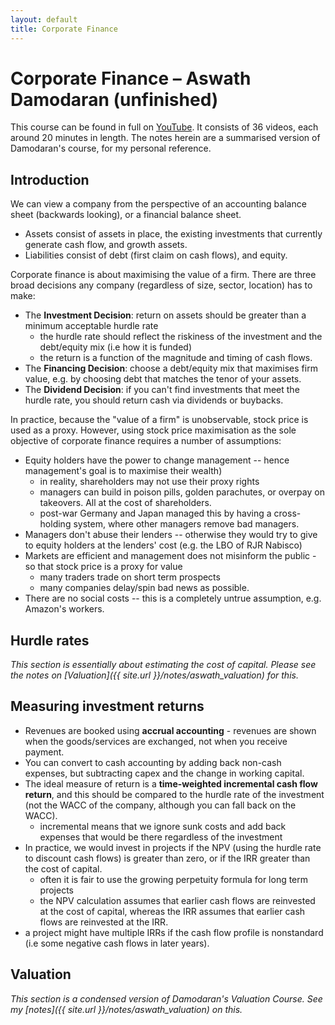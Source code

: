 ```yaml
---
layout: default
title: Corporate Finance
---
```


# Corporate Finance – Aswath Damodaran (unfinished)

This course can be found in full on [YouTube](https://www.youtube.com/playlist?list=PLUkh9m2BorqnDenjSLZ2DHIXrdxoN4Bn_). It consists of 36 videos, each around 20 minutes in length. The notes herein are a summarised version of Damodaran's course, for my personal reference. 

## Introduction

We can view a company from the perspective of an accounting balance sheet (backwards looking), or a financial balance sheet.

  - Assets consist of assets in place, the existing investments that currently generate cash flow, and growth assets.
  - Liabilities consist of debt (first claim on cash flows), and equity. 

Corporate finance is about maximising the value of a firm. There are three broad decisions any company (regardless of size, sector, location) has to make:

- The **Investment Decision**: return on assets should be greater than a minimum acceptable hurdle rate
  - the hurdle rate should reflect the riskiness of the investment and the debt/equity mix (i.e how it is funded)
  - the return is a function of the magnitude and timing of cash flows. 
- The **Financing Decision**: choose a debt/equity mix that maximises firm value, e.g. by choosing debt that matches the tenor of your assets. 
- The **Dividend Decision**: if you can't find investments that meet the hurdle rate, you should return cash via dividends or buybacks.

In practice, because the "value of a firm" is unobservable, stock price is used as a proxy. However, using stock price maximisation as the sole objective of corporate finance requires a number of assumptions:

- Equity holders have the power to change management -- hence management's goal is to maximise their wealth)
  - in reality, shareholders may not use their proxy rights 
  - managers can build in poison pills, golden parachutes, or overpay on takeovers. All at the cost of shareholders.
  - post-war Germany and Japan managed this by having a cross-holding system, where other managers remove bad managers.
- Managers don't abuse their lenders -- otherwise they would try to give to equity holders at the lenders' cost (e.g. the LBO of RJR Nabisco)
- Markets are efficient and management does not misinform the public - so that stock price is a proxy for value
  - many traders trade on short term prospects
  - many companies delay/spin bad news as possible.
- There are no social costs -- this is a completely untrue assumption, e.g. Amazon's workers.

## Hurdle rates

*This section is essentially about estimating the cost of capital. Please see the notes on [Valuation]({{ site.url }}/notes/aswath_valuation) for this.*

## Measuring investment returns

- Revenues are booked using **accrual accounting** - revenues are shown when the goods/services are exchanged, not when you receive payment.
- You can convert to cash accounting by adding back non-cash expenses, but subtracting capex and the change in working capital.
- The ideal measure of return is a **time-weighted incremental cash flow return**, and this should be compared to the hurdle rate of the investment (not the WACC of the company, although you can fall back on the WACC).
  - incremental means that we ignore sunk costs and add back expenses that would be there regardless of the investment
- In practice, we would invest in projects if the NPV (using the hurdle rate to discount cash flows) is greater than zero, or if the IRR greater than the cost of capital.
  - often it is fair to use the growing perpetuity formula for long term projects 
  - the NPV calculation assumes that earlier cash flows are reinvested at the cost of capital, whereas the IRR assumes that earlier cash flows are reinvested at the IRR. 
- a project might have multiple IRRs if the cash flow profile is nonstandard (i.e some negative cash flows in later years). 


## Valuation

*This section is a condensed version of Damodaran's Valuation Course. See my [notes]({{ site.url }}/notes/aswath_valuation) on this.*



